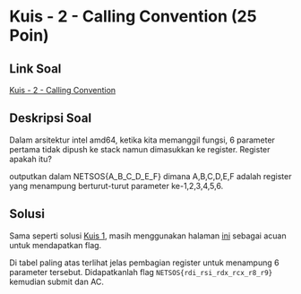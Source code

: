 # Kuis - 2 - Calling Convention (25 Poin)

## Link Soal

[Kuis - 2 - Calling Convention](http://152.118.201.254:8000/challenges#Kuis%20-%202%20-%20Calling%20Convention)

## Deskripsi Soal

Dalam arsitektur intel amd64, ketika kita memanggil fungsi, 6 parameter pertama tidak dipush ke stack namun dimasukkan ke register. Register apakah itu?

outputkan dalam NETSOS{A_B_C_D_E_F} dimana A,B,C,D,E,F adalah register yang menampung berturut-turut parameter ke-1,2,3,4,5,6.

## Solusi

Sama seperti solusi [Kuis 1](https://github.com/gagahpangeran/Netsos-Fortnight-2018/tree/master/tutorial/sample-flag), masih menggunakan halaman [ini](http://6.035.scripts.mit.edu/sp17/x86-64-architecture-guide.html) sebagai acuan untuk mendapatkan flag.

Di tabel paling atas terlihat jelas pembagian register untuk menampung 6 parameter tersebut. Didapatkanlah flag `NETSOS{rdi_rsi_rdx_rcx_r8_r9}` kemudian submit dan AC.
